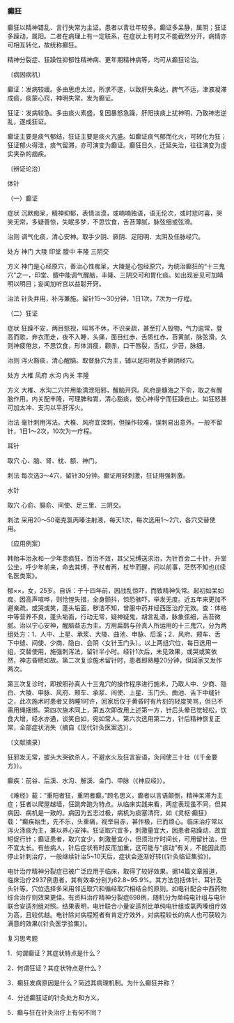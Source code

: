 ### 癫狂

癫狂以精神错乱、言行失常为主证。患者以青壮年较多。癫证多呆静，属阴；狂证多躁动，属阳。二者在病理上有一定联系，在症状上有时又不能截然分开，病情亦可相互转化，故统称癫狂。

精神分裂症、狂躁性抑郁性精神病、更年期精神病等，均可从癫狂论治。

〔病因病机〕

癫证：发病较缓。多由思虑太过，所求不遂，以致肝失条达，脾气不运，津液凝滞成痰，痰蒙心窍，神明失常，发为癫证。

狂证：发病较急。多由痰火素盛，复因暴怒急躁，肝阳挟痰上扰神明，乃致神志逆乱，遂成狂证。

癫证主要是痰气郁结，狂证主要是痰火亢盛。如癫证痰气郁而化火，可转化为狂；狂证郁火得泄，痰气留滞，亦可演变为癫证。癫狂日久，迁延失治，往往演变为虚实夹杂的痼疾。

〔辨证论治〕

体针

（一）癫证

症状  沉默痴呆，精神抑郁，表情淡漠，或喃喃独语，语无伦次，或时悲时喜，哭笑无常，多疑善惊，失眠多梦，不思饮食，舌苔薄腻，脉弦细或弦滑。

治则  调气化痰，清心安神。取手少阴、厥阴、足阳明、太阴及任脉经穴。

处方  神门  大陵  印堂  膻中  丰隆  三阴交

方义  神门是心经原穴，善治心性痴呆，大陵是心包经原穴，为统治癫狂的“十三鬼穴”之一，印堂、膻中能调气醒脑，丰隆、三阴交可和胃化痰。如出现妄见可加睛明以明目；妄闻加听宫以益聪开窍。

治法  针灸并用，补泻兼施。留针15～30分钟，1日1次，7次为一疗程。

（二）狂证

症状  狂躁不安，两目怒视，叫骂不休，不识亲疏，甚至打人毁物，气力逾常，登高而歌，弃衣而走，夜不入睡，头痛，面目红赤，舌质红赤，苔黄腻，脉弦滑。久则神疲倦怠，不思饮食，形体消瘦，颧赤，口干唇裂，舌红，少苔，脉细。

治则  泻火豁痰，清心醒脑。取督脉穴为主，辅以足阳明及手厥阴经穴。

处方  大椎  风府  水沟  内关  丰隆

方义  大椎、水沟二穴并用能清泄阳邪，醒脑开窍。风府是髓海之下俞，取之有醒脑作用。内关配丰隆，可理脾和胃，清心豁痰，使心神得宁而狂躁自止。如狂怒甚可加太冲、支沟以平肝泻火。

治法  毫针刺用泻法。大椎、风府宜深刺，但操作较难，误刺易出意外。一般不留针，1日1～2次，10次为一疗程。

耳针

取穴  心、脑、肾、枕、额、神门。

刺法  每次选3～4穴，留针30分钟。癫证用轻刺激，狂证用强刺激。

水针

取穴  心俞、膈俞、间使、足三里、三阴交。

刺法  采用20～50毫克氯丙嗪注射液，每天1次，每次选用1～2穴，各穴交替使用。

〔应用例案〕

韩贻丰治永和一少年患疯狂，百治不效，其父兄缚送求治，为针百会二十针，升堂公坐，呼少年前来，命去其缚，予杖者再，杖毕而醒，问以前事，茫然不知也(《续名医类案》。

郁××，女，25岁。自诉：于十四年前，因战乱惊吓，而致精神失常。起初如呆如痴，因高声喧哗，则怆惶失措，全身颤抖，惊恐骇吓，举发无度。近五年来更加不避亲疏，或哭或笑，蓬头垢面，秽洁不知，曾服中药并经西医治疗无效。查：体格中等营养不良，蓬头垢面，行动无常，疑神疑鬼，胡言乱语，脉象弦细，舌苔微腻。治以宁心安神，醒脑益志为主。方用扁鹊与孙真人所运用的十三鬼穴，分为两组处方：1．人中、上星、承浆、大陵、曲池、申脉、后溪；2．风府、颊车、舌下中缝、间使、少商、隐白、会阴〈女针玉门头）。以上两组穴位，每日选用一组，交替使用，施强刺泻法，留针半小时。经针1次后，未见效果，或哭或笑依然，神志昏瞆如故。第二次复诊施术留针时，患者即熟睡20分钟，但回家又发作两次。

第三次复诊时，即按照孙真人十三鬼穴的操作程序进行施术，乃取人中、少商、隐白、大陵、申脉、风府、颊车、承浆、间使、上星、玉门头、曲池、舌下中缝针之，此次施术时患者又熟睡1时许，回家后仅于黄昏时有片刻的轻度笑骂，但已不需用绳捆绑。第四次施术同上，第五次即改用上述第一方，针后头晕已觉轻松，饮食大增，经水亦通，谈笑自如，宛如常人。第六次选用第二方，针后精神恢复正常，全部症状消失（摘自《现代针灸医案选》）。

〔文献摘录〕

狂邪发无常，披头大哭欲杀人，不避水火及狂言妄语，灸间使三十壮（《千金要方》）。

癫疾：前谷、后溪、水沟、解溪、金门、申脉（《神应经》）。

《难经》载：“重阳者狂，重阴者癫。”顾名思义，癫者以言语颠倒，精神呆滞为主症；狂者以爬屋越墙，狂跳奔跑为特点。从临床实践来看，两症表现虽不同，但其病因、病机是一致的。病因为五志过极，病机为痰塞清窍，如《灵枢·癫狂》载：“癫疾始生，先不乐，头重痛，视举目赤，甚作极，已而烦心。临床治疗常以泻火涤痰为主，兼以养心安神。狂证取穴宜多，刺激量宜大，因患者易躁动，故宜短促行针；癫证患者，取穴宜少，刺激量宜小，但须治疗时间长，可用留针法，但不宜太长。有些病人，针后症状有时反而加重，这可能与“痰动”有关，不能因此而停止针刺治疗，一般继续针治5~10天后，症状会逐渐好转(《针灸临证集验》)。

电针治疗精神分裂症已被广泛应用于临床，取得了较好效果。据14篇文章报道，临床治疗2937例患者，其有效率分别为62.8~95.9%。其方法包括体针、耳针及头针等。穴位选择多采用邻近取穴和循经取穴相结合的原则。如电针配合中西药物综合治疗则效果更佳。有资料治疗精神分裂症698例，随机分为单纯电针组与电针联合安适剂组对照。结果表明，电针联合小量安适剂比单纯电针组或氯丙嗪组疗效为高，且较优越。电针除对病程短者有肯定疗效外，对病程较长的病人也可获较为满意的效果(《针灸医学验集》)。

复习思考题

1．何谓癫证？其症状特点是什么？

2．何谓狂证？其症状特点是什么？

3．癫狂发病原因是什么？简述其病理机制。为什么癫狂并称？

4．分述癫狂证的针灸处方和方义。

5．癫与狂在针灸治疗上有何不同？

 
